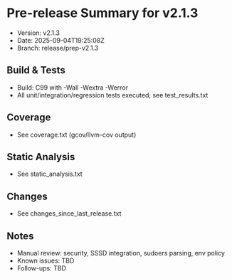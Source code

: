 # Pre-release Summary for v2.1.3

- Version: v2.1.3
- Date: 2025-09-04T19:25:08Z
- Branch: release/prep-v2.1.3

## Build & Tests
- Build: C99 with -Wall -Wextra -Werror
- All unit/integration/regression tests executed; see test_results.txt

## Coverage
- See coverage.txt (gcov/llvm-cov output)

## Static Analysis
- See static_analysis.txt

## Changes
- See changes_since_last_release.txt

## Notes
- Manual review: security, SSSD integration, sudoers parsing, env policy
- Known issues: TBD
- Follow-ups: TBD
